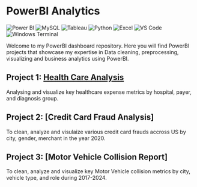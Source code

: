 # PowerBI Analytics
![Power BI](https://img.shields.io/badge/Power%20BI-F2C811?style=for-the-badge&logo=powerbi&logoColor=black)
![MySQL](https://img.shields.io/badge/MySQL-00000F?style=for-the-badge&logo=mysql&logoColor=white)
![Tableau](https://img.shields.io/badge/Tableau-E97627?style=for-the-badge&logo=tableau&logoColor=white)
![Python](https://img.shields.io/badge/Python-3776AB?style=for-the-badge&logo=python&logoColor=white)
![Excel](https://img.shields.io/badge/Excel-217346?style=for-the-badge&logo=microsoft-excel&logoColor=white)
![VS Code](https://img.shields.io/badge/VS%20Code-007ACC?style=for-the-badge&logo=visualstudiocode&logoColor=white)
![Windows Terminal](https://img.shields.io/badge/Windows%20Terminal-4D4D4D?style=for-the-badge&logo=windows-terminal&logoColor=white)

Welcome to my PowerBI dashboard repository. Here you will find PowerBI projects that showcase my expertise in Data cleaning, preprocessing, visualizing and business analytics using PowerBI.

## Project 1: [Health Care Analysis]((https://github.com/akshitha-dev/power-bi-dashboards/tree/main/Health%20Care%20Analysis))
Analysing and visualize key healthcare expense metrics by hospital, payer, and diagnosis group.

## Project 2: [Credit Card Fraud Analysis]
To clean, analyze and visulaize various credit card frauds accross US by city, gender, merchant in the year 2020.

## Project 3: [Motor Vehicle Collision Report]
To clean, analyze and visualize key Motor Vehicle collision metrics by city, vehicle type, and role during 2017-2024.







